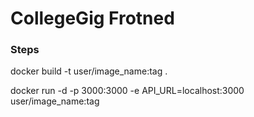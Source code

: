# CollegeGig Frotned

### Steps

docker build -t user/image_name:tag .  <br/>


docker run -d -p 3000:3000 -e API_URL=localhost:3000  user/image_name:tag

